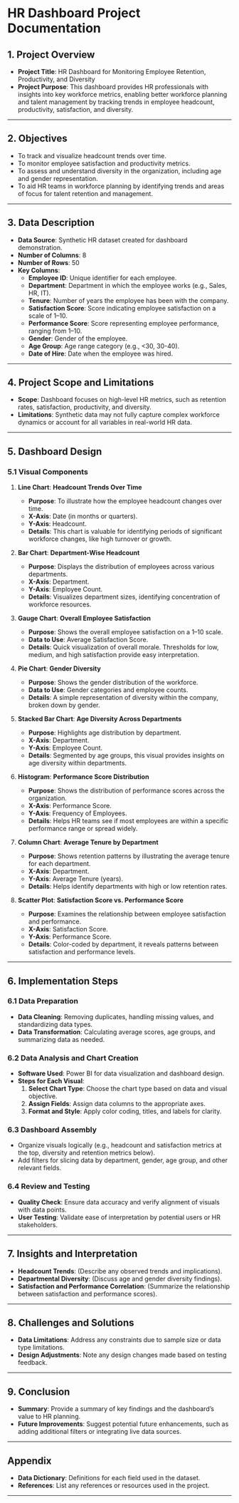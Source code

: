 
# **HR Dashboard Project Documentation**

## **1. Project Overview**
   - **Project Title**: HR Dashboard for Monitoring Employee Retention, Productivity, and Diversity
   - **Project Purpose**: This dashboard provides HR professionals with insights into key workforce metrics, enabling better workforce planning and talent management by tracking trends in employee headcount, productivity, satisfaction, and diversity.

---

## **2. Objectives**
   - To track and visualize headcount trends over time.
   - To monitor employee satisfaction and productivity metrics.
   - To assess and understand diversity in the organization, including age and gender representation.
   - To aid HR teams in workforce planning by identifying trends and areas of focus for talent retention and management.

---

## **3. Data Description**
   - **Data Source**: Synthetic HR dataset created for dashboard demonstration.
   - **Number of Columns**: 8
   - **Number of Rows**: 50
   - **Key Columns**:
      - **Employee ID**: Unique identifier for each employee.
      - **Department**: Department in which the employee works (e.g., Sales, HR, IT).
      - **Tenure**: Number of years the employee has been with the company.
      - **Satisfaction Score**: Score indicating employee satisfaction on a scale of 1–10.
      - **Performance Score**: Score representing employee performance, ranging from 1–10.
      - **Gender**: Gender of the employee.
      - **Age Group**: Age range category (e.g., <30, 30-40).
      - **Date of Hire**: Date when the employee was hired.

---

## **4. Project Scope and Limitations**
   - **Scope**: Dashboard focuses on high-level HR metrics, such as retention rates, satisfaction, productivity, and diversity.
   - **Limitations**: Synthetic data may not fully capture complex workforce dynamics or account for all variables in real-world HR data.

---

## **5. Dashboard Design**

### **5.1 Visual Components**

1. **Line Chart**: **Headcount Trends Over Time**
   - **Purpose**: To illustrate how the employee headcount changes over time.
   - **X-Axis**: Date (in months or quarters).
   - **Y-Axis**: Headcount.
   - **Details**: This chart is valuable for identifying periods of significant workforce changes, like high turnover or growth.

2. **Bar Chart**: **Department-Wise Headcount**
   - **Purpose**: Displays the distribution of employees across various departments.
   - **X-Axis**: Department.
   - **Y-Axis**: Employee Count.
   - **Details**: Visualizes department sizes, identifying concentration of workforce resources.

3. **Gauge Chart**: **Overall Employee Satisfaction**
   - **Purpose**: Shows the overall employee satisfaction on a 1–10 scale.
   - **Data to Use**: Average Satisfaction Score.
   - **Details**: Quick visualization of overall morale. Thresholds for low, medium, and high satisfaction provide easy interpretation.

4. **Pie Chart**: **Gender Diversity**
   - **Purpose**: Shows the gender distribution of the workforce.
   - **Data to Use**: Gender categories and employee counts.
   - **Details**: A simple representation of diversity within the company, broken down by gender.

5. **Stacked Bar Chart**: **Age Diversity Across Departments**
   - **Purpose**: Highlights age distribution by department.
   - **X-Axis**: Department.
   - **Y-Axis**: Employee Count.
   - **Details**: Segmented by age groups, this visual provides insights on age diversity within departments.

6. **Histogram**: **Performance Score Distribution**
   - **Purpose**: Shows the distribution of performance scores across the organization.
   - **X-Axis**: Performance Score.
   - **Y-Axis**: Frequency of Employees.
   - **Details**: Helps HR teams see if most employees are within a specific performance range or spread widely.

7. **Column Chart**: **Average Tenure by Department**
   - **Purpose**: Shows retention patterns by illustrating the average tenure for each department.
   - **X-Axis**: Department.
   - **Y-Axis**: Average Tenure (years).
   - **Details**: Helps identify departments with high or low retention rates.

8. **Scatter Plot**: **Satisfaction Score vs. Performance Score**
   - **Purpose**: Examines the relationship between employee satisfaction and performance.
   - **X-Axis**: Satisfaction Score.
   - **Y-Axis**: Performance Score.
   - **Details**: Color-coded by department, it reveals patterns between satisfaction and performance levels.

---

## **6. Implementation Steps**

### **6.1 Data Preparation**
   - **Data Cleaning**: Removing duplicates, handling missing values, and standardizing data types.
   - **Data Transformation**: Calculating average scores, age groups, and summarizing data as needed.

### **6.2 Data Analysis and Chart Creation**
   - **Software Used**: Power BI for data visualization and dashboard design.
   - **Steps for Each Visual**:
      1. **Select Chart Type**: Choose the chart type based on data and visual objective.
      2. **Assign Fields**: Assign data columns to the appropriate axes.
      3. **Format and Style**: Apply color coding, titles, and labels for clarity.

### **6.3 Dashboard Assembly**
   - Organize visuals logically (e.g., headcount and satisfaction metrics at the top, diversity and retention metrics below).
   - Add filters for slicing data by department, gender, age group, and other relevant fields.

### **6.4 Review and Testing**
   - **Quality Check**: Ensure data accuracy and verify alignment of visuals with data points.
   - **User Testing**: Validate ease of interpretation by potential users or HR stakeholders.

---

## **7. Insights and Interpretation**

   - **Headcount Trends**: (Describe any observed trends and implications).
   - **Departmental Diversity**: (Discuss age and gender diversity findings).
   - **Satisfaction and Performance Correlation**: (Summarize the relationship between satisfaction and performance scores).

---

## **8. Challenges and Solutions**
   - **Data Limitations**: Address any constraints due to sample size or data type limitations.
   - **Design Adjustments**: Note any design changes made based on testing feedback.

---

## **9. Conclusion**
   - **Summary**: Provide a summary of key findings and the dashboard’s value to HR planning.
   - **Future Improvements**: Suggest potential future enhancements, such as adding additional filters or integrating live data sources.

---

## **Appendix**
   - **Data Dictionary**: Definitions for each field used in the dataset.
   - **References**: List any references or resources used in the project.

---
